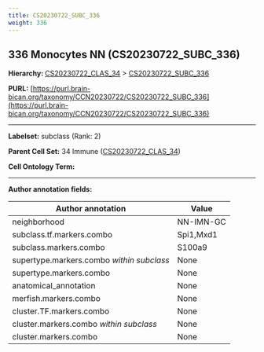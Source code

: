 ```yaml
---
title: CS20230722_SUBC_336
weight: 336
---
```

## 336 Monocytes NN (CS20230722_SUBC_336)
<b>Hierarchy: </b>
[CS20230722_CLAS_34](../CS20230722_CLAS_34) >
[CS20230722_SUBC_336](../CS20230722_SUBC_336)

**PURL:** [https://purl.brain-bican.org/taxonomy/CCN20230722/CS20230722_SUBC_336](https://purl.brain-bican.org/taxonomy/CCN20230722/CS20230722_SUBC_336)

---


**Labelset:** subclass (Rank: 2)

**Parent Cell Set:** 34 Immune ([CS20230722_CLAS_34](../CS20230722_CLAS_34))



**Cell Ontology Term:** 

[MARKER GENES.]: #


---

[TRANSFERRED ANNOTATIONS.]: #


[AUTHOR ANNOTATION FIELDS.]: #


**Author annotation fields:**

| Author annotation | Value |
|-------------------|-------|
|neighborhood|NN-IMN-GC|
|subclass.tf.markers.combo|Spi1,Mxd1|
|subclass.markers.combo|S100a9|
|supertype.markers.combo _within subclass_|None|
|supertype.markers.combo|None|
|anatomical_annotation|None|
|merfish.markers.combo|None|
|cluster.TF.markers.combo|None|
|cluster.markers.combo _within subclass_|None|
|cluster.markers.combo|None|
